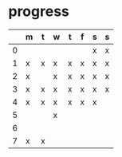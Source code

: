 # progress
| |m|t|w|t|f|s|s|
|-|-|-|-|-|-|-|-|
|0| | | | | |x|x|
|1|x|x|x|x|x|x|x|
|2|x| |x|x|x|x|x|
|3|x|x|x|x|x|x|x|
|4|x|x|x|x|x|x| |
|5| | |x| | | | |
|6| | | | | | | |
|7|x|x| | | | | |
